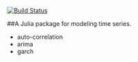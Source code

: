 [![Build Status](https://travis-ci.org/JuliaStats/TimeModels.jl.png)](https://travis-ci.org/JuliaStats/TimeModels.jl)

##A Julia package for modeling time series. 

* auto-correlation
* arima
* garch
